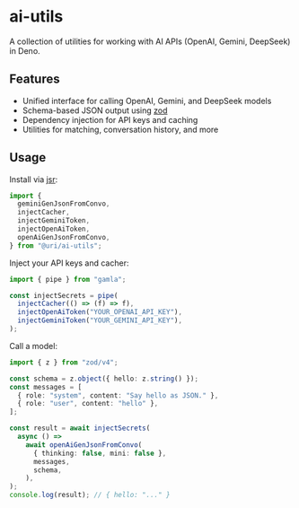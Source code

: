 # ai-utils

A collection of utilities for working with AI APIs (OpenAI, Gemini, DeepSeek) in
Deno.

## Features

- Unified interface for calling OpenAI, Gemini, and DeepSeek models
- Schema-based JSON output using [zod](https://github.com/colinhacks/zod)
- Dependency injection for API keys and caching
- Utilities for matching, conversation history, and more

## Usage

Install via [jsr](https://jsr.io):

```ts
import {
  geminiGenJsonFromConvo,
  injectCacher,
  injectGeminiToken,
  injectOpenAiToken,
  openAiGenJsonFromConvo,
} from "@uri/ai-utils";
```

Inject your API keys and cacher:

```ts
import { pipe } from "gamla";

const injectSecrets = pipe(
  injectCacher(() => (f) => f),
  injectOpenAiToken("YOUR_OPENAI_API_KEY"),
  injectGeminiToken("YOUR_GEMINI_API_KEY"),
);
```

Call a model:

```ts
import { z } from "zod/v4";

const schema = z.object({ hello: z.string() });
const messages = [
  { role: "system", content: "Say hello as JSON." },
  { role: "user", content: "hello" },
];

const result = await injectSecrets(
  async () =>
    await openAiGenJsonFromConvo(
      { thinking: false, mini: false },
      messages,
      schema,
    ),
);
console.log(result); // { hello: "..." }
```

